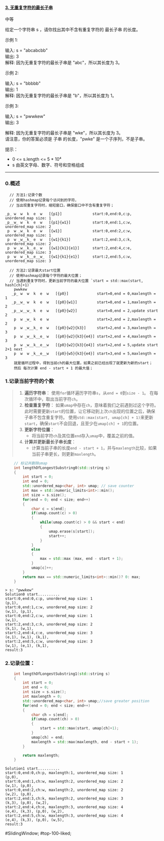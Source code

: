 #### [3. 无重复字符的最长子串](https://leetcode.cn/problems/longest-substring-without-repeating-characters/)
中等

给定一个字符串 s ，请你找出其中不含有重复字符的 最长子串 的长度。

示例 1:

输入: s = "abcabcbb"  
输出: 3  
解释: 因为无重复字符的最长子串是 "abc"，所以其长度为 3。

示例 2:

输入: s = "bbbbb"  
输出: 1  
解释: 因为无重复字符的最长子串是 "b"，所以其长度为 1。

示例 3:

输入: s = "pwwkew"  
输出: 3

解释: 因为无重复字符的最长子串是 "wke"，所以其长度为 3。  
     请注意，你的答案必须是 子串 的长度，"pwke" 是一个子序列，不是子串。

提示：

- 0 <= s.length <= 5 * 10⁴ 
- s 由英文字母、数字、符号和空格组成

---- ----
### 0.概述
```
  // 方法1:记录个数
  // 使用hashmap记录每个访问到的字符，
  // 当出现重复字符时，缩短窗口，确保窗口中不含有重复字符；

_p_ w  w  k  e  w   [{p1}]              start:0,end:0,c:p, unordered_map size: 1
_p__w_ w  k  e  w   [{p1}{w1}]          start:0,end:1,c:w, unordered_map size: 2
 p  w _w_ k  e  w   [{w1}]              start:0,end:2,c:w, unordered_map size: 1
 p  w _w__k_ e  w   [{w1}{k1}]          start:2,end:3,c:k, unordered_map size: 2
 p  w _w__k__e_ w   [{w1}{k1}{e1}]      start:2,end:4,c:e, unordered_map size: 3
 p  w  w _k__e__w_  [{w1}{k1}{e1}]      start:2,end:5,c:w, unordered_map size: 3

```

```
  // 方法2:记录最大start位置
  // 使用hashmap记录每个字符的最大位置；
  // 当遇到重复字符时，更新当前字符的最大位置 `start = std::max(start, hash[ch]+1)`
    pwwkew
   _p_ w  w  k  e  w   [{p0}]             start=0,end = 0,maxlength = 1
   _p__w_ w  k  e  w   [{p0}{w1}]         start=0,end = 1,maxlength = 2
   _p__w__w_ k  e  w   [{p0}{w2}]         start=0,end = 2,update start 2
    p  w _w_ k  e  w                      start=2,end = 2,maxlength = 2
    p  w _w__k_ e  w   [{p0}{w2}{k3}]     start=2,end = 3,maxlength = 3
    p  w _w__k__e_ w   [{p0}{w2}{k3}{e4}] start=2,end = 4,maxlength = 3
    p  w _w__k__e__w   [{p0}{w2}{k3}{e4}] start=2,end = 5,update start 2+1 next
    p  w  w _k__e__w   [{p0}{w5}{k3}{e4}] start=3,end = 5,maxlength = 3
    就是循环过程中，得到当前ch的最大位置，如果之前已经出现了就更新为新的start；
    然后 每次计算 end - start + 1 的最大值；
```

### 1.记录当前字符的个数

> 1. **遍历字符串**：
>    使用`for`循环遍历字符串`s`，从`end = 0`到`size - 1`。
>    在每次循环中，取出当前字符`ch`。
> 2. **检查重复字符**：
>    如果`umap`中存在`ch`，意味着我们之前遇到过这个字符。此时需要更新`start`的位置，让它移动到上次`ch`出现的位置之后，确保子串不包含重复字符。
>    使用`std::max(start, umap[ch] + 1)`来更新`start`，确保`start`不会回退，且至少在`umap[ch] + 1`的位置。
> 3. **更新字符位置**：
>    - 将当前字符`ch`及其位置`end`存入`umap`中，覆盖之前的值。
> 4. **计算并更新最长子串长度**：
>    - 计算当前子串的长度`end - start + 1`，并与`maxlength`比较，如果当前子串更长，则更新`maxlength`。

```cpp
	// 标记并删除umap
    int lengthOfLongestSubstring0(std::string s)
    {
        int start = 0;
        int end = 0;
        std::unordered_map<char, int> umap; // save counter
        int max = std::numeric_limits<int>::min();
        int size = s.size();
        for(end = 0; end < size; end++)
        {
            char c = s[end];
            if(umap.count(c) > 0)
            {
                while(umap.count(c) > 0 && start < end)
                {
                    umap.erase(s[start]);
                    start++;
                }
            }
            else
            {
                max = std::max (max, end - start + 1);
            }
            umap[c]++;
        }
        return max == std::numeric_limits<int>::min()? 0: max;
    }
```


```
> s: "pwwkew"
Solution0 start..........
start:0,end:0,c:p, unordered_map size: 1
(p,1),
start:0,end:1,c:w, unordered_map size: 2
(w,1), (p,1),
start:0,end:2,c:w, unordered_map size: 1
(w,1),
start:2,end:3,c:k, unordered_map size: 2
(k,1), (w,1),
start:2,end:4,c:e, unordered_map size: 3
(e,1), (w,1), (k,1),
start:2,end:5,c:w, unordered_map size: 3
(w,1), (e,1), (k,1),
result:3
```

### 2.记录位置：
```cpp
    int lengthOfLongestSubstring1(std::string s)
    {
        int start = 0;
        int end = 0;
        int size = s.size();
        int maxlength = 0;
        std::unordered_map<char, int> umap;//save greater position
        for(end = 0; end < size; end++)
        {
            char ch = s[end];
            if(umap.count(ch) > 0)
            {
                start = std::max(start, umap[ch]+1);
            }
            umap[ch] = end;
            maxlength = std::max(maxlength, end - start + 1);
        }

        return maxlength;
    }
```

```
Solution1 start..........
start:0,end:0,ch:p, maxlength:1, unordered_map size: 1
(p,0),
start:0,end:1,ch:w, maxlength:2, unordered_map size: 2
(w,1), (p,0),
start:0,end:2,ch:w, maxlength:2, unordered_map size: 2
(w,2), (p,0),
start:2,end:3,ch:k, maxlength:2, unordered_map size: 3
(k,3), (p,0), (w,2),
start:2,end:4,ch:e, maxlength:3, unordered_map size: 4
(e,4), (k,3), (p,0), (w,2),
start:2,end:5,ch:w, maxlength:3, unordered_map size: 4
(e,4), (k,3), (p,0), (w,5),
result:3
```
#SlidingWindow; #top-100-liked;


